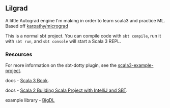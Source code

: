## Lilgrad

A little Autograd engine I'm making in order to learn scala3 and practice ML. Based off [karpathy/micrograd](https://github.com/karpathy/micrograd)

This is a normal sbt project. You can compile code with `sbt compile`, run it with `sbt run`, and `sbt console` will start a Scala 3 REPL.

### Resources

For more information on the sbt-dotty plugin, see the
[scala3-example-project](https://github.com/scala/scala3-example-project/blob/main/README.md).  

docs - [Scala 3 Book](https://docs.scala-lang.org/scala3/book/taste-intro.html).  

docs - [Scala 2 Building Scala Project with IntelliJ and SBT](https://docs.scala-lang.org/getting-started/intellij-track/building-a-scala-project-with-intellij-and-sbt.html#next-steps).  

example library - [BigDL](https://github.com/intel-analytics/BigDL)